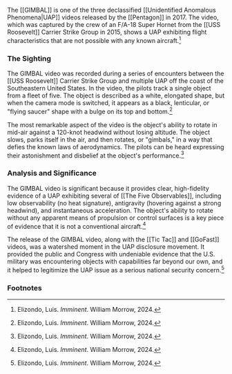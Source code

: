 The [[GIMBAL]] is one of the three declassified [[Unidentified Anomalous Phenomena|UAP]] videos released by the [[Pentagon]] in 2017. The video, which was captured by the crew of an F/A-18 Super Hornet from the [[USS Roosevelt]] Carrier Strike Group in 2015, shows a UAP exhibiting flight characteristics that are not possible with any known aircraft.[^1]

### The Sighting

The GIMBAL video was recorded during a series of encounters between the [[USS Roosevelt]] Carrier Strike Group and multiple UAP off the coast of the Southeastern United States. In the video, the pilots track a single object from a fleet of five. The object is described as a white, elongated shape, but when the camera mode is switched, it appears as a black, lenticular, or "flying saucer" shape with a bulge on its top and bottom.[^1]

The most remarkable aspect of the video is the object's ability to rotate in mid-air against a 120-knot headwind without losing altitude. The object slows, parks itself in the air, and then rotates, or "gimbals," in a way that defies the known laws of aerodynamics. The pilots can be heard expressing their astonishment and disbelief at the object's performance.[^1]

### Analysis and Significance

The GIMBAL video is significant because it provides clear, high-fidelity evidence of a UAP exhibiting several of [[The Five Observables]], including low observability (no heat signature), antigravity (hovering against a strong headwind), and instantaneous acceleration. The object's ability to rotate without any apparent means of propulsion or control surfaces is a key piece of evidence that it is not a conventional aircraft.[^1]

The release of the GIMBAL video, along with the [[Tic Tac]] and [[GoFast]] videos, was a watershed moment in the UAP disclosure movement. It provided the public and Congress with undeniable evidence that the U.S. military was encountering objects with capabilities far beyond our own, and it helped to legitimize the UAP issue as a serious national security concern.[^1]

### Footnotes
[^1]: Elizondo, Luis. *Imminent*. William Morrow, 2024.
